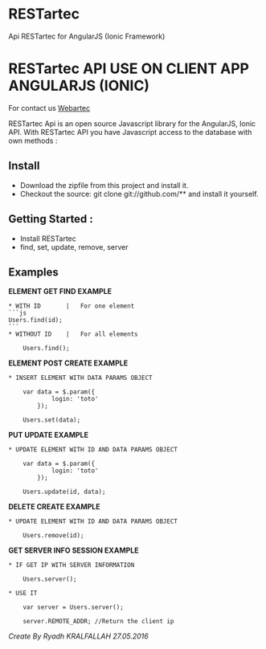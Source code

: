 # RESTartec
Api RESTartec for AngularJS (Ionic Framework)


# RESTartec API USE ON CLIENT APP ANGULARJS (IONIC)

For contact us [Webartec](http://webartec.fr/)

RESTartec Api is an open source Javascript library for the AngularJS, Ionic API. With RESTartec API you have Javascript access to the database with own methods :

## Install

* Download the zipfile from this project and install it.
* Checkout the source: git clone git://github.com/** and install it yourself.

## Getting Started :

* Install RESTartec
* find, set, update, remove, server

## Examples

**ELEMENT GET FIND EXAMPLE**

	* WITH ID 		|	For one element
	```js
	Users.find(id);
	```
	* WITHOUT ID 	|	For all elements

		Users.find();

**ELEMENT POST CREATE EXAMPLE**

	* INSERT ELEMENT WITH DATA PARAMS OBJECT
	
		var data = $.param({
			    login: 'toto'
			});

		Users.set(data);

**PUT UPDATE EXAMPLE**

	* UPDATE ELEMENT WITH ID AND DATA PARAMS OBJECT

		var data = $.param({
			    login: 'toto'
			});

		Users.update(id, data);

**DELETE CREATE EXAMPLE**

	* UPDATE ELEMENT WITH ID AND DATA PARAMS OBJECT

		Users.remove(id);

**GET SERVER INFO SESSION EXAMPLE**

	* IF GET IP WITH SERVER INFORMATION

		Users.server();

	* USE IT
		
		var server = Users.server();

		server.REMOTE_ADDR; //Return the client ip

*Create By Ryadh KRALFALLAH 27.05.2016*
